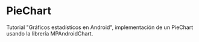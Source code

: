 # PieChart
Tutorial "Gráficos estadísticos en Android", implementación de un PieChart usando la librería MPAndroidChart.
